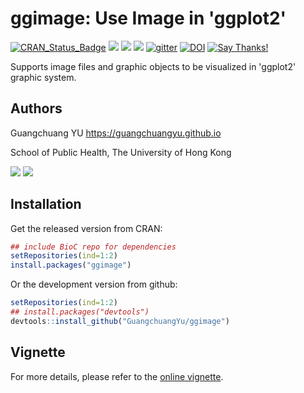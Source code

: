 <!-- README.md is generated from README.Rmd. Please edit that file -->
ggimage: Use Image in 'ggplot2'
===============================

[![CRAN\_Status\_Badge](http://www.r-pkg.org/badges/version/ggimage?color=green)](https://cran.r-project.org/package=ggimage) ![](http://cranlogs.r-pkg.org/badges/grand-total/ggimage?color=green) ![](http://cranlogs.r-pkg.org/badges/ggimage?color=green) ![](http://cranlogs.r-pkg.org/badges/last-week/ggimage?color=green) [![gitter](https://img.shields.io/badge/GITTER-join%20chat-green.svg)](https://gitter.im/GuangchuangYu/Bioinformatics) [![DOI](https://zenodo.org/badge/DOI/10.5281/zenodo.344625.svg)](https://doi.org/10.5281/zenodo.344625) [![Say Thanks!](https://img.shields.io/badge/Say%20Thanks-!-1EAEDB.svg)](https://saythanks.io/to/GuangchuangYu)

Supports image files and graphic objects to be visualized in 'ggplot2' graphic system.

Authors
-------

Guangchuang YU <https://guangchuangyu.github.io>

School of Public Health, The University of Hong Kong

[![](https://img.shields.io/badge/follow%20me%20on-微信-green.svg?style=flat)](https://guangchuangyu.github.io/blog_images/biobabble.jpg) [![](https://img.shields.io/badge/打赏-支付宝/微信-green.svg?style=flat)](https://guangchuangyu.github.io/blog_images/pay_qrcode.png)

Installation
------------

Get the released version from CRAN:

``` r
## include BioC repo for dependencies
setRepositories(ind=1:2)
install.packages("ggimage")
```

Or the development version from github:

``` r
setRepositories(ind=1:2)
## install.packages("devtools")
devtools::install_github("GuangchuangYu/ggimage")
```

Vignette
--------

For more details, please refer to the [online vignette](https://cran.r-project.org/package=ggimage/vignettes/ggimage.html).
